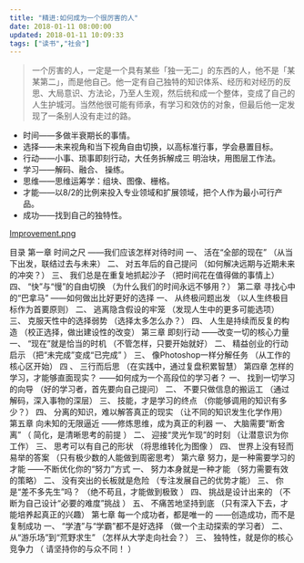 ```yaml
---
title: "精进:如何成为一个很厉害的人"
date: 2018-01-11 08:00:00
updated: 2018-01-11 10:09:33
tags: ["读书","社会"]
---
```

>一个厉害的人，一定是一个具有某些「独一无二」的东西的人，他不是「某某第二」，而是他自己。他一定有自己独特的知识体系、经历和对经历的反思、大局意识、方法论，乃至人生观，然后统和成一个整体，变成了自己的人生护城河。当然他很可能有师承，有学习和效仿的对象，但最后他一定发现了一条别人没有走过的路。

- 时间——多做半衰期长的事情。
- 选择——未来视角和当下视角自由切换，以高标准行事，学会悬置目标。
- 行动——小事、琐事即刻行动，大任务拆解成三 明治块，用图层工作法。
- 学习——解码、融合、 操练。
- 思维——思维运筹学：组块、图像、栅格。
- 才能——以8/2的比例来投入专业领域和扩展领域，把个人作为最小可行产品。
- 成功——找到自己的独特性。

 [Improvement.png](/uploads/mindMap/Improvement.png)

目录
第一章	时间之尺
——我们应该怎样对待时间
一、	活在“全部的现在”
（从当下出发，联结过去与未来）
二、	对五年后的自己提问
（如何解决远期与近期未来的冲突？）
三、	我们总是在重复地抓起沙子
（把时间花在值得做的事情上）
四、	“快”与“慢”的自由切换
（为什么我们的时间永远不够用？）
第二章	寻找心中的“巴拿马”
——如何做出比好更好的选择
一、	从终极问题出发
（以人生终极目标作为首要原则）
二、	逃离隐含假设的牢笼
（发现人生中的更多可能选项）
三、	克服天性中的选择弱势
（选择太多怎么办？）
四、	人生是持续而反复的构造
（校正选择，做出建设性的改变）
第三章	即刻行动
——改变一切的核心力量
一、	“现在”就是恰当的时机
（不管怎样，只要开始就好）
二、	精益创业的行动启示
（把“未完成”变成“已完成” ）
三、	像Photoshop一样分解任务
（从工作的核心区开始）
四 、 三行而后思
（在实践中，通过复盘积累智慧）
第四章	怎样的学习，才能够直面现实？
——如何成为一个高段位的学习者？
一、	找到一切学习的向导
（好的学习者，首先要向自己提问）
二、	不要只做信息的搬运工
（通过解码，深入事物的深层）
三、	技能，才是学习的终点
（你能够调用的知识有多少？）
四、	分离的知识，难以解答真正的现实
（让不同的知识发生化学作用）
第五章	向未知的无限逼近
——修炼思维，成为真正的利器
一、	大脑需要“断舍离”
（ 简化，是清晰思考的前提 ）
二、	迎接“灵光乍现”的时刻
（让潜意识为你工作）
三、	思考可以有自己的形状
（将思维转化为图像 ）
四、	世界上没有轻而易举的答案
（只有极少数的人能做到周密思考）
第六章 努力，是一种需要学习的才能
——不断优化你的“努力”方式
一、	努力本身就是一种才能
（努力需要有效的策略）
二、	没有突出的长板就是危险
（专注发展自己的优势才能）
三、	你是“差不多先生”吗？
（绝不苟且，才能做到极致 ）
四、	挑战是设计出来的
（不断为自己设计“必要的难度”挑战 ）
五、	不痛苦地坚持到底
（只有深入下去，才能培养起真正的兴趣）
第七章 每一个成功者，都是唯一的
——创造成功，而不是复制成功
一、	“学渣”与“学霸”都不是好选择
（做一个主动探索的学习者）
二、	从“游乐场”到“荒野求生”
（怎样从大学走向社会？）
三、	独特性，就是你的核心竞争力
（ 请坚持你的与众不同！ ）